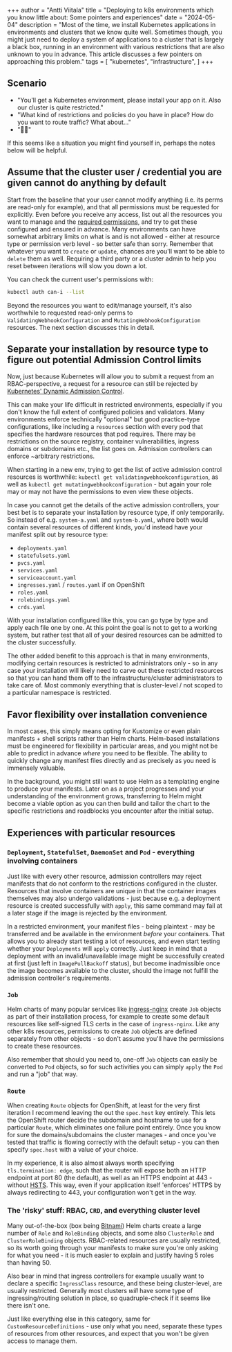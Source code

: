 +++
author = "Antti Viitala"
title = "Deploying to k8s environments which you know little about: Some pointers and experiences"
date = "2024-05-04"
description = "Most of the time, we install Kubernetes applications in environments and clusters that we know quite well. Sometimes though, you might just need to deploy a system of applications to a cluster that is largely a black box, running in an environment with various restrictions that are also unknown to you in advance. This article discusses a few pointers on approaching this problem."
tags = [
    "kubernetes",
    "infrastructure",
]
+++

## Scenario

- "You'll get a Kubernetes environment, please install your app on it. Also our cluster is quite restricted."
- "What kind of restrictions and policies do you have in place? How do you want to route traffic? What about..."
- "🤷‍♂️"

If this seems like a situation you might find yourself in, perhaps the notes below will be helpful.

## Assume that the cluster user / credential you are given cannot do anything by default

Start from the baseline that your user cannot modify anything (i.e. its perms are read-only for example), and that all permissions must be requested for explicitly. Even before you receive any access, list out all the resources you want to manage and the [required permissions](https://kubernetes.io/docs/reference/access-authn-authz/rbac/), and try to get these configured and ensured in advance. Many environments can have somewhat arbitrary limits on what is and is not allowed - either at resource type or permission verb level - so better safe than sorry. Remember that whatever you want to `create` or `update`, chances are you'll want to be able to `delete` them as well. Requiring a third party or a cluster admin to help you reset between iterations will slow you down a lot.

You can check the current user's permissions with:

```bash
kubectl auth can-i --list
```

Beyond the resources you want to edit/manage yourself, it's also worthwhile to requested read-only perms to `ValidatingWebhookConfiguration`
and `MutatingWebhookConfiguration` resources. The next section discusses this in detail.

## Separate your installation by resource type to figure out potential Admission Control limits

Now, just because Kubernetes will allow you to submit a request from an RBAC-perspective, a request for a resource can still be rejected by [Kubernetes' Dynamic Admission Control](https://kubernetes.io/docs/reference/access-authn-authz/extensible-admission-controllers/).

This can make your life difficult in restricted environments, especially if you don't know the full extent of configured policies and validators. Many environments enforce technically "optional" but good practice-type configurations, like including a `resources` section with every pod that specifies the hardware resources that pod requires. There may be restrictions on the source registry, container vulnerabilities, ingress domains or subdomains etc., the list goes on. Admission controllers can enforce ~arbitrary restrictions.

When starting in a new env, trying to get the list of active admission control resources is worthwhile: `kubectl get validatingwebhookconfiguration`, as well as `kubectl get mutatingwebhookconfiguration` - but again your role may or may not have the permissions to even view these objects.

In case you cannot get the details of the active admission controllers, your best bet is to separate your installation by resource type, if only temporarily. So instead of e.g. `system-a.yaml` and `system-b.yaml`, where both would contain several resources of different kinds, you'd instead have your manifest split out by resource type:

- `deployments.yaml`
- `statefulsets.yaml`
- `pvcs.yaml`
- `services.yaml`
- `serviceaccount.yaml`
- `ingresses.yaml` / `routes.yaml` if on OpenShift
- `roles.yaml`
- `rolebindings.yaml`
- `crds.yaml`

With your installation configured like this, you can go type by type and apply each file one by one. At this point the goal is not to get to a working system, but rather test that all of your desired resources can be admitted to the cluster successfully.

The other added benefit to this approach is that in many environments, modifying certain resources is restricted to administrators only - so in any case your installation will likely need to carve out these restricted resources so that you can hand them off to the infrastructure/cluster administrators to take care of. Most commonly everything that is cluster-level / not scoped to a particular namespace is restricted.

## Favor flexibility over installation convenience

In most cases, this simply means opting for Kustomize or even plain manifests + shell scripts rather than Helm charts. Helm-based installations must be engineered for flexibility in particular areas, and you might not be able to predict in advance *where* you need to be flexible. The ability to quickly change any manifest files directly and as precisely as you need is immensely valuable.

In the background, you might still want to use Helm as a templating engine to produce your manifests. Later on as a project progresses and your understanding of the environment grows, transferring to Helm might become a viable option as you can then build and tailor the chart to the specific restrictions and roadblocks you encounter after the initial setup.

## Experiences with particular resources

### `Deployment`, `StatefulSet`, `DaemonSet` and `Pod` - everything involving containers

Just like with every other resource, admission controllers may reject manifests that do not conform to the restrictions configured in the cluster. Resources that involve containers are unique in that the container images themselves may also undergo validations - just because e.g. a deployment resource is created successfully with `apply`, this same command may fail at a later stage if the image is rejected by the environment.

In a restricted environment, your manifest files - being plaintext - may be transferred and be available in the environment *before* your containers. That allows you to already start testing a lot of resources, and even start testing whether your `Deployments` will `apply` correctly. Just keep in mind that a deployment with an invalid/unavailable image might be successfully created at first (just left in `ImagePullBackoff` status), but become inadmissible once the image becomes available to the cluster, should the image not fulfill the admission controller's requirements.

### `Job`

Helm charts of many popular services like [ingress-nginx](https://github.com/kubernetes/ingress-nginx/) create `Job` objects as part of their installation process, for example to create some default resources like self-signed TLS certs in the case of `ingress-nginx`. Like any other k8s resources, permissions to create `Job` objects are defined separately from other objects - so don't assume you'll have the permissions to create these resources.

Also remember that should you need to, one-off `Job` objects can easily be converted to `Pod` objects, so for such activities you can simply `apply` the `Pod` and run a "job" that way.

### `Route`

When creating `Route` objects for OpenShift, at least for the very first iteration I recommend leaving the out the `spec.host` key entirely. This lets the OpenShift router decide the subdomain and hostname to use for a particular `Route`, which eliminates one failure point entirely. Once you know for sure the domains/subdomains the cluster manages - and once you've tested that traffic is flowing correctly with the default setup - you can then specify `spec.host` with a value of your choice.

In my experience, it is also almost always worth specifying `tls.termination: edge`, such that the router will expose both an HTTP endpoint at port 80 (the default), as well as an HTTPS endpoint at 443 - without [HSTS](https://docs.openshift.com/container-platform/4.15/networking/routes/route-configuration.html#nw-enabling-hsts_route-configuration). This way, even if your application itself 'enforces' HTTPS by always redirecting to 443, your configuration won't get in the way.

### The 'risky' stuff: RBAC, `CRD`, and everything cluster level

Many out-of-the-box (box being [Bitnami](https://github.com/bitnami/charts)) Helm charts create a large number of `Role` and `RoleBinding` objects, and some also `ClusterRole` and `ClusterRoleBinding` objects. RBAC-related resources are usually restricted, so its worth going through your manifests to make sure you're only asking for what you need - it is much easier to explain and justify having 5 roles than having 50.

Also bear in mind that ingress controllers for example usually want to declare a specific `IngressClass` resource, and these being cluster-level, are usually restricted. Generally most clusters *will* have some type of ingressing/routing solution in place, so quadruple-check if it seems like there isn't one.

Just like everything else in this category, same for `CustomResourceDefinitions` - use only what you need, separate these types of resources from other resources, and expect that you won't be given access to manage them.
